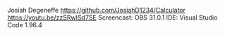 Josiah Degeneffe
https://github.com/JosiahD1234/Calculator
https://youtu.be/zzSRwISd7SE
Screencast: OBS 31.0.1    IDE: Visual Studio Code 1.96.4

